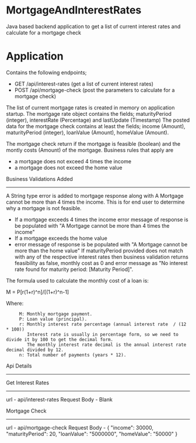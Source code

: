 # MortgageAndInterestRates
Java based backend application to get a list of current interest rates and calculate for a mortgage check

# Application
Contains the following endpoints;
* GET /api/interest-rates (get a list of current interest rates)
* POST /api/mortgage-check (post the parameters to calculate for a mortgage check)

The list of current mortgage rates is created in memory on application startup.
The mortgage rate object contains the fields; maturityPeriod (integer), interestRate (Percentage) and lastUpdate (Timestamp)
The posted data for the mortgage check contains at least the fields; income (Amount), maturityPeriod (integer), loanValue (Amount), homeValue (Amount).

The mortgage check return if the mortgage is feasible (boolean) and the
montly costs (Amount) of the mortgage.
Business rules that apply are
- a mortgage does not exceed 4 times the income
- a mortgage does not exceed the home value

Business Validations Added
****************************
A String type error is added to mortgage response along with A Mortgage cannot be more than 4 times the income. This is for end user to determine why a mortgage is not feasible.
- If a mortgage exceeds 4 times the income
  error message of response is be populated with "A Mortgage cannot be more than 4 times the income"
- If a mortgage exceeds the home value
- error message of response is be populated with "A Mortgage cannot be more than the home value"
If maturityPeriod provided does not match with any of the respective interest rates then business validation returns feasibility as false, monthly cost as 0 and error message as "No interest rate found for maturity period: [Maturity Period]".

The formula used to calculate the monthly cost of a loan is:

 M = P[r(1+r)^n]/[(1+r)^n-1]
 
Where:   

         M: Monthly mortgage payment.
         P: Loan value (principal).
         r: Monthly interest rate percentage (annual interest rate  / (12 * 100))
            Interest rate is usually in percentage form, so we need to divide it by 100 to get the decimal form.
            The monthly interest rate decimal is the annual interest rate decimal divided by 12.
         n: Total number of payments (years * 12).
         
Api Details 
************

Get Interest Rates
*******************
url - api/interest-rates
Request Body - Blank

Mortgage Check
***************
url - api/mortgage-check
Request Body - 
{
  "income": 30000,
  "maturityPeriod": 20,
  "loanValue": "5000000",
  "homeValue": "50000"
}

